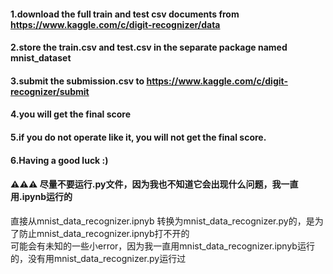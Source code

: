 #### 1.download the full train and test csv documents from https://www.kaggle.com/c/digit-recognizer/data
#### 2.store the train.csv and test.csv in the separate package named mnist_dataset
#### 3.submit the submission.csv to https://www.kaggle.com/c/digit-recognizer/submit
#### 4.you will get the final score
#### 5.if you do not operate like it, you will not get the final score.
#### 6.Having a good luck :)
#### ⚠️⚠️⚠️ 尽量不要运行.py文件，因为我也不知道它会出现什么问题，我一直用.ipynb运行的
直接从mnist_data_recognizer.ipnyb 转换为mnist_data_recognizer.py的，是为了防止mnist_data_recognizer.ipnyb打不开的<br>
可能会有未知的一些小error，因为我一直用mnist_data_recognizer.ipnyb运行的，没有用mnist_data_recognizer.py运行过
